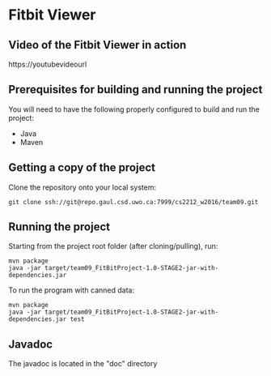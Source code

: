 # Fitbit Viewer

## Video of the Fitbit Viewer in action

https://youtubevideourl

## Prerequisites for building and running the project

You will need to have the following properly configured to build and run the project:
* Java
* Maven

## Getting a copy of the project

Clone the repository onto your local system:

```
git clone ssh://git@repo.gaul.csd.uwo.ca:7999/cs2212_w2016/team09.git
```

## Running the project

Starting from the project root folder (after cloning/pulling), run:

```
mvn package
java -jar target/team09_FitBitProject-1.0-STAGE2-jar-with-dependencies.jar
```

To run the program with canned data:

```
mvn package
java -jar target/team09_FitBitProject-1.0-STAGE2-jar-with-dependencies.jar test
```

## Javadoc

The javadoc is located in the "doc" directory
